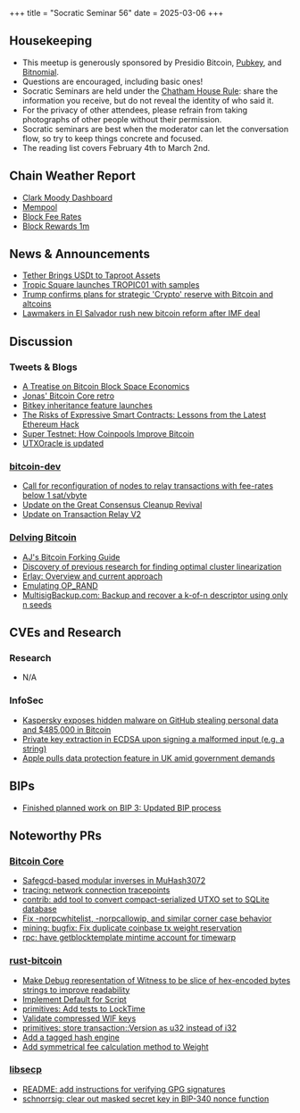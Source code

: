 +++
title = "Socratic Seminar 56"
date = 2025-03-06
+++

Housekeeping
------------

- This meetup is generously sponsored by Presidio Bitcoin, [Pubkey](https://bitrefill.com/), and [Bitnomial](https://bitnomial.com).
- Questions are encouraged, including basic ones!
- Socratic Seminars are held under the [Chatham House Rule](https://www.chathamhouse.org/about-us/chatham-house-rule): share the information you receive, but do not reveal the identity of who said it.
- For the privacy of other attendees, please refrain from taking photographs of other people without their permission.
- Socratic seminars are best when the moderator can let the conversation flow, so try to keep things concrete and focused.
- The reading list covers February 4th to March 2nd.

Chain Weather Report
--------------------

- [Clark Moody Dashboard](https://dashboard.clarkmoody.com/)
- [Mempool](https://mempool.space/graphs/mempool#1m)
- [Block Fee Rates](https://mempool.space/graphs/mining/block-fee-rates#1m)
- [Block Rewards 1m](https://mempool.space/graphs/mining/block-rewards#1m)

News & Announcements
--------------------

- [Tether Brings USDt to Taproot Assets](https://tether.io/news/tether-brings-usdt-to-bitcoins-lightning-network-ushering-in-a-new-era-of-unstoppable-technology/)
- [Tropic Square launches TROPIC01 with samples](https://www.tropicsquare.com/tropic01)
- [Trump confirms plans for strategic 'Crypto' reserve with Bitcoin and altcoins](https://truthsocial.com/@realDonaldTrump/posts/114093946326587357)
- [Lawmakers in El Salvador rush new bitcoin reform after IMF deal](https://www.reuters.com/world/americas/lawmakers-el-salvador-rush-new-bitcoin-reform-after-imf-deal-2025-01-30/)

Discussion
----------

### Tweets & Blogs

- [A Treatise on Bitcoin Block Space Economics](https://blog.lopp.net/treatise-bitcoin-block-space-economics/)
- [Jonas' Bitcoin Core retro](https://adamjonas.com/bitcoin/coredev/retro/coredev-2024-retro/)
- [Bitkey inheritance feature launches](https://bitkey.build/inheritance-is-live-heres-how-it-works/)
- [The Risks of Expressive Smart Contracts: Lessons from the Latest Ethereum Hack](https://blog.blockstream.com/the-risks-of-expressive-smart-contracts-lessons-from-the-latest-ethereum-hack/)
- [Super Testnet: How Coinpools Improve Bitcoin](https://njump.me/naddr1qvzqqqr4gupzqgvra9r4sjqapufyl0vnc4kv4fz70e29em4c655y37vz206f0wt4qq2kxm2gwajrxe3n2fshwn6lvs6xgmnvxykh5g60zzr)
- [UTXOracle is updated](https://x.com/SteveSimple/status/1889325264808677668)

### [bitcoin-dev](https://groups.google.com/g/bitcoindev)

- [Call for reconfiguration of nodes to relay transactions with fee-rates below 1 sat/vbyte](https://groups.google.com/g/bitcoindev/c/3CRqKviJY_M)
- [Update on the Great Consensus Cleanup Revival](https://groups.google.com/g/bitcoindev/c/rf3QOlzg230)
- [Update on Transaction Relay V2](https://groups.google.com/g/bitcoindev/c/PkNlRu1ylX4)

### [Delving Bitcoin](https://delvingbitcoin.org/)

-  [AJ's Bitcoin Forking Guide](https://delvingbitcoin.org/t/bitcoin-forking-guide/1451)
- [Discovery of previous research for finding optimal cluster linearization](https://delvingbitcoin.org/t/how-to-linearize-your-cluster/303/9)
- [Erlay: Overview and current approach](https://delvingbitcoin.org/t/erlay-overview-and-current-approach/1415)
- [Emulating OP_RAND](https://delvingbitcoin.org/t/emulating-op-rand/1409)
- [MultisigBackup.com: Backup and recover a k-of-n descriptor using only n seeds](https://delvingbitcoin.org/t/multisigbackup-com-backup-and-recover-a-k-of-n-descriptor-using-only-n-seeds/1430)

CVEs and Research
-----------------

### Research

- N/A

### InfoSec

- [Kaspersky exposes hidden malware on GitHub stealing personal data and $485,000 in Bitcoin](https://www.kaspersky.com/about/press-releases/kaspersky-exposes-hidden-malware-on-github-stealing-personal-data-and-485000-in-bitcoin)
- [Private key extraction in ECDSA upon signing a malformed input (e.g. a string)](https://github.com/indutny/elliptic/security/advisories/GHSA-vjh7-7g9h-fjfh)
- [Apple pulls data protection feature in UK amid government demands](https://www.reuters.com/technology/apple-removing-end-to-end-cloud-encryption-feature-uk-bloomberg-news-reports-2025-02-21/)

BIPs
----

- [Finished planned work on BIP 3: Updated BIP process](https://github.com/bitcoin/bips/pull/1712)

Noteworthy PRs
--------------

### [Bitcoin Core](https://github.com/bitcoin/bitcoin)

- [Safegcd-based modular inverses in MuHash3072](https://github.com/bitcoin/bitcoin/pull/21590)
- [tracing: network connection tracepoints](https://github.com/bitcoin/bitcoin/pull/25832)
- [contrib: add tool to convert compact-serialized UTXO set to SQLite database](https://github.com/bitcoin/bitcoin/pull/27432)
- [Fix -norpcwhitelist, -norpcallowip, and similar corner case behavior](https://github.com/bitcoin/bitcoin/pull/30529)
- [mining: bugfix: Fix duplicate coinbase tx weight reservation](https://github.com/bitcoin/bitcoin/pull/31384)
- [rpc: have getblocktemplate mintime account for timewarp](https://github.com/bitcoin/bitcoin/pull/31600)

### [rust-bitcoin](https://github.com/rust-bitcoin/rust-bitcoin)
- [Make Debug representation of Witness to be slice of hex-encoded bytes strings to improve readability](https://github.com/rust-bitcoin/rust-bitcoin/pull/4061)
- [Implement Default for Script](https://github.com/rust-bitcoin/rust-bitcoin/pull/4043)
- [primitives: Add tests to LockTime](https://github.com/rust-bitcoin/rust-bitcoin/pull/4037)
- [Validate compressed WIF keys](https://github.com/rust-bitcoin/rust-bitcoin/pull/4050)
- [primitives: store transaction::Version as u32 instead of i32](https://github.com/rust-bitcoin/rust-bitcoin/pull/4040)
- [Add a tagged hash engine](https://github.com/rust-bitcoin/rust-bitcoin/pull/4010)
- [Add symmetrical fee calculation method to Weight](https://github.com/rust-bitcoin/rust-bitcoin/pull/3983)

### [libsecp](https://github.com/bitcoin-core/secp256k1)
- [README: add instructions for verifying GPG signatures](https://github.com/bitcoin-core/secp256k1/pull/1646)
- [schnorrsig: clear out masked secret key in BIP-340 nonce function](https://github.com/bitcoin-core/secp256k1/pull/1650)

